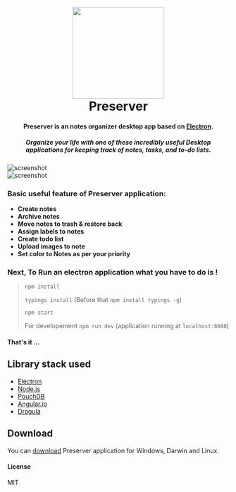 <h1 align="center">
  <br>
  <a href="http://www.hiteshbalar.com/preserver"><img src="https://raw.githubusercontent.com/hsbalar/Preserver/master/public/images/logo.png" alt="" width="208"></a>
  <br>
  Preserver
  <br>
</h1>

<h4 align="center">Preserver is an notes organizer desktop app based on <a href="http://electron.atom.io" target="_blank">Electron</a>.</h4>
<h5 align="center">Organize your life with one of these incredibly useful Desktop applications for keeping track of notes, tasks, and to-do lists.</h5>

![screenshot](https://raw.githubusercontent.com/hsbalar/Preserver/master/public/images/screen1.png)
<br>
![screenshot](https://raw.githubusercontent.com/hsbalar/Preserver/master/public/images/screen2.png)

### Basic useful feature of Preserver application:

 * **Create notes**
 * **Archive notes**
 * **Move notes to trash & restore back**
 * **Assign labels to notes**
 * **Create todo list**
 * **Upload images to note**
 * **Set color to Notes as per your priority**


### Next, To Run an electron application what you have to do is !

>  `npm install`
>  
>  `typings install` (Before that `npm install typings -g`)
>  
>  `npm start`
>  
>  For developement `npm run dev` (application running at `localhost:8080`)


#### That's it ...

## Library stack used

- [Electron](http://electron.atom.io/)
- [Node.js](https://nodejs.org/)
- [PouchDB](https://pouchdb.com/)
- [Angular.io](https://angular.io/)
- [Dragula](http://valor-software.com/ng2-dragula/)

## Download

You can [download](https://github.com/hsbalar/Preserver/releases/) Preserver application for Windows, Darwin and Linux.

#### License

MIT
